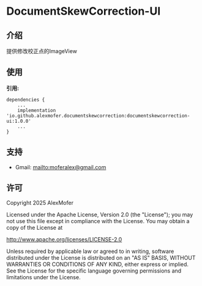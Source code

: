 DocumentSkewCorrection-UI
=========

介绍
---

提供修改校正点的ImageView

使用
---

**引用:**
```
dependencies {
    ...
    implementation 'io.github.alexmofer.documentskewcorrection:documentskewcorrection-ui:1.0.0'
    ...
}
```

支持
---

- Gmail: <mailto:moferalex@gmail.com>

许可
---

Copyright 2025 AlexMofer

Licensed under the Apache License, Version 2.0 (the "License");
you may not use this file except in compliance with the License.
You may obtain a copy of the License at

   http://www.apache.org/licenses/LICENSE-2.0

Unless required by applicable law or agreed to in writing, software
distributed under the License is distributed on an "AS IS" BASIS,
WITHOUT WARRANTIES OR CONDITIONS OF ANY KIND, either express or implied.
See the License for the specific language governing permissions and
limitations under the License.